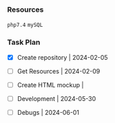 ### Resources

`php7.4` `mySQL` 

### Task Plan

- [x] Create repository | 2024-02-05
- [ ] Get Resources | 2024-02-09
- [ ] Create HTML mockup |
- [ ] Development | 2024-05-30
- [ ] Debugs | 2024-06-01




